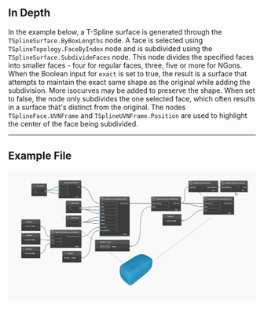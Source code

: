 ## In Depth
In the example below, a T-Spline surface is generated through the `TSplineSurface.ByBoxLengths` node.
A face is selected using `TSplineTopology.FaceByIndex` node and is subdivided using the `TSplineSurface.SubdivideFaces` node.
This node divides the specified faces into smaller faces - four for regular faces, three, five or more for NGons.
When the Boolean input for `exact` is set to true, the result is a surface that attempts to maintain the exact same shape as the original while adding the subdivision. More isocurves may be added to preserve the shape. When set to false, the node only subdivides the one selected face, which often results in a surface that's distinct from the original.
The nodes `TSplineFace.UVNFrame` and `TSplineUVNFrame.Position` are used to highlight the center of the face being subdivided.
___
## Example File

![TSplineSurface.SubdivideFaces](./Autodesk.DesignScript.Geometry.TSpline.TSplineSurface.SubdivideFaces_img.jpg)
